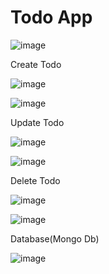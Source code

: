 # Todo App

![image](https://user-images.githubusercontent.com/75359203/132991813-2952a38b-94e1-40d8-857c-ad0a7928cc4a.png)

Create Todo

![image](https://user-images.githubusercontent.com/75359203/132991832-69009cc4-4ad6-4217-92f4-10e320993d0b.png)

![image](https://user-images.githubusercontent.com/75359203/132991858-b7e279e0-f0d2-4455-97b1-45b4bf4f7e8a.png)

Update Todo

![image](https://user-images.githubusercontent.com/75359203/132991887-462a7ee7-95d7-4b6e-92c0-bdbdac82591e.png)

![image](https://user-images.githubusercontent.com/75359203/132991948-8bd125fa-40fa-4ad0-8169-8da5f1ef4cfb.png)

Delete Todo

![image](https://user-images.githubusercontent.com/75359203/132991966-dbec5746-bf91-41ea-9da0-30c11e487488.png)

![image](https://user-images.githubusercontent.com/75359203/132991986-ab61fa93-b7ae-4e1a-af28-be14dfc49b68.png)

Database(Mongo Db)

![image](https://user-images.githubusercontent.com/75359203/132996205-5022fafb-5fbb-446d-a1d2-52e8411fcc5f.png)

